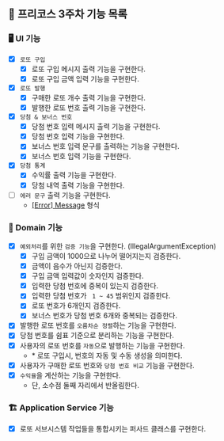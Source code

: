 ## 🎱 프리코스 3주차 기능 목록

### 🖥 UI 기능

- [x] `로또 구입`
  - [x] 로또 구입 메시지 출력 기능을 구현한다.
  - [x] 로또 구입 금액 입력 기능을 구현한다.
- [x] `로또 발행`
  - [x] 구매한 로또 개수 출력 기능을 구현한다.
  - [x] 발행한 로또 번호 출력 기능을 구현한다.
- [x] `당첨 & 보너스 번호`
  - [x] 당첨 번호 입력 메시지 출력 기능을 구현한다.
  - [x] 당첨 번호 입력 기능을 구현한다.
  - [x] 보너스 번호 입력 문구를 출력하는 기능을 구현한다.
  - [x] 보너스 번호 입력 기능을 구현한다.
- [x] `당첨 통계`
  - [x] 수익률 출력 기능을 구현한다.
  - [x] 당첨 내역 출력 기능을 구현한다.
- [ ] `에러 문구` 출력 기능을 구현한다.
  - <u>[Error] Message</u> 형식

### 🎨 Domain 기능

- [x] `예외처리`를 위한 `검증 기능`을 구현한다. (IllegalArgumentException)
  - [x] 구입 금액이 1000으로 나누어 떨어지는지 검증한다.
  - [x] 금액이 음수가 아닌지 검증한다.
  - [x] 구입 금액 입력값이 숫자인지 검증한다.
  - [x] 입력한 당첨 번호에 중복이 있는지 검증한다.
  - [x] 입력한 당첨 번호가 ` 1 ~ 45` 범위인지 검증한다.
  - [x] 로또 번호가 6개인지 검증한다.
  - [x] 보너스 번호가 당첨 번호 6개와 중복되는 검증한다.
- [x] 발행한 로또 번호를 `오름차순 정렬`하는 기능을 구현한다.
- [x] 당첨 번호를 쉼표 기준으로 분리하는 기능을 구현한다.
- [x] 사용자의 로또 번호를 `자동`으로 발행하는 기능을 구현한다.
  - \* 로또 구입시, 번호의 자동 및 수동 생성을 의미한다.
- [x] 사용자가 구매한 로또 번호와 `당첨 번호 비교` 기능을 구현한다.
- [x] `수익율`을 계산하는 기능을 구현한다.
  - 단, 소수점 둘째 자리에서 반올림한다.

### 🏗 Application Service 기능

- [x] 로또 서브시스템 작업들을 통합시키는 퍼사드 클래스를 구현한다.